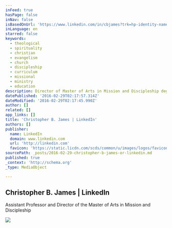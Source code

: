 ```yaml
---
inFeed: true
hasPage: false
inNav: false
isBasedOnUrl: 'https://www.linkedin.com/in/cbjames?trk=hp-identity-name'
inLanguage: en
starred: false
keywords:
  - theological
  - spirituality
  - christian
  - evangelism
  - church
  - discipleship
  - curriculum
  - missional
  - ministry
  - education
description: Director of Master of Arts in Mission and Discipleship degree
datePublished: '2016-02-29T02:17:57.314Z'
dateModified: '2016-02-29T02:17:45.990Z'
author: []
related: []
app_links: []
title: 'Christopher B. James | LinkedIn'
authors: []
publisher:
  name: LinkedIn
  domain: www.linkedin.com
  url: 'http://linkedin.com'
  favicon: 'https://static.licdn.com/scds/common/u/images/logos/favicons/v1/favicon.ico'
sourcePath: _posts/2016-02-29-christopher-b-james-or-linkedin.md
published: true
_context: 'http://schema.org'
_type: MediaObject

---
```

<article style=""><h1>Christopher B. James | LinkedIn</h1><p>Assistant Professor and Director of the Master of Arts in Mission and Discipleship</p><img src="https://s3-us-west-2.amazonaws.com/the-grid-img/p/9e75dd9a9498c188180ab8dbd9de0c4e3040af08.jpg" /></article>